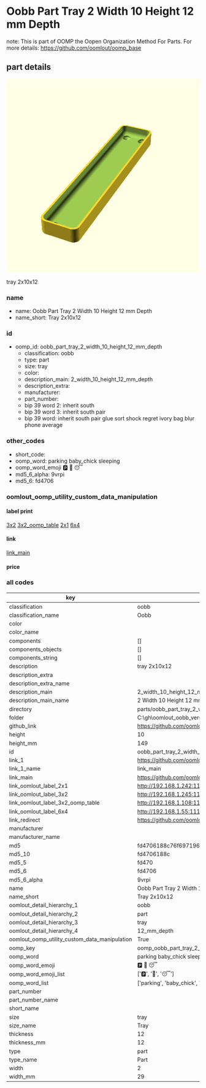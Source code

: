 # Oobb Part Tray 2 Width 10 Height 12 mm Depth  

note: This is part of OOMP the Oopen Organization Method For Parts. For more details: https://github.com/oomlout/oomp_base

##  part details
  

[![](3dpr.png)](3dpr.png)

tray 2x10x12



### name
* name: Oobb Part Tray 2 Width 10 Height 12 mm Depth
* name_short: Tray 2x10x12 
### id
* oomp_id: oobb_part_tray_2_width_10_height_12_mm_depth
  * classification: oobb
  * type: part
  * size: tray
  * color: 
  * description_main: 2_width_10_height_12_mm_depth
  * description_extra: 
  * manufacturer: 
  * part_number: 
  * bip 39 word 2: inherit south
  * bip 39 word 3: inherit south pair
  * bip 39 word: inherit south pair glue sort shock regret ivory bag blur phone average

### other_codes
* short_code: 
* oomp_word: parking baby_chick sleeping
* oomp_word_emoji :parking: :baby_chick: :sleeping:
* md5_6_alpha: 9vrpi
* md5_6: fd4706






### oomlout_oomp_utility_custom_data_manipulation
#### label print
[3x2](http://192.168.1.245:1112/?label=oomp%209vrpi)
[3x2_oomp_table](http://192.168.1.108:1112/?label=oomp%209vrpi)
[2x1](http://192.168.1.242:1112/?label=oomp%209vrpi)
[6x4](http://192.168.1.55:1112/?label=oomp%209vrpi)    

#### link

[link_main](https://github.com/oomlout/oomlout_oobb_version_4_generated_parts/tree/main/navigation_oomp/oobb/part/tray/2_width_10_height_12_mm_depth/part)                              

#### price







### all codes 
| key | value |  
| --- | --- |  
| classification | oobb |  
| classification_name | Oobb |  
| color |  |  
| color_name |  |  
| components | [] |  
| components_objects | [] |  
| components_string | [] |  
| description | tray 2x10x12 |  
| description_extra |  |  
| description_extra_name |  |  
| description_main | 2_width_10_height_12_mm_depth |  
| description_main_name | 2 Width 10 Height 12 mm Depth |  
| directory | parts/oobb_part_tray_2_width_10_height_12_mm_depth |  
| folder | C:\gh\oomlout_oobb_version_4_generated_parts\parts\oobb_part_tray_2_width_10_height_12_mm_depth |  
| github_link | https://github.com/oomlout/oomlout_oomp_part_src/tree/main/parts/oobb_part_tray_2_width_10_height_12_mm_depth |  
| height | 10 |  
| height_mm | 149 |  
| id | oobb_part_tray_2_width_10_height_12_mm_depth |  
| link_1 | https://github.com/oomlout/oomlout_oobb_version_4_generated_parts/tree/main/navigation_oomp/oobb/part/tray/2_width_10_height_12_mm_depth/part |  
| link_1_name | link_main |  
| link_main | https://github.com/oomlout/oomlout_oobb_version_4_generated_parts/tree/main/navigation_oomp/oobb/part/tray/2_width_10_height_12_mm_depth/part |  
| link_oomlout_label_2x1 | http://192.168.1.242:1112/?label=oomp%209vrpi |  
| link_oomlout_label_3x2 | http://192.168.1.245:1112/?label=oomp%209vrpi |  
| link_oomlout_label_3x2_oomp_table | http://192.168.1.108:1112/?label=oomp%209vrpi |  
| link_oomlout_label_6x4 | http://192.168.1.55:1112/?label=oomp%209vrpi |  
| link_redirect | https://github.com/oomlout/oomlout_oobb_version_4_generated_parts/tree/main/parts/oobb_tray_02_10_12 |  
| manufacturer |  |  
| manufacturer_name |  |  
| md5 | fd4706188c76f6971967c63f3e340b9e |  
| md5_10 | fd4706188c |  
| md5_5 | fd470 |  
| md5_6 | fd4706 |  
| md5_6_alpha | 9vrpi |  
| name | Oobb Part Tray 2 Width 10 Height 12 mm Depth |  
| name_short | Tray 2x10x12  |  
| oomlout_detail_hierarchy_1 | oobb |  
| oomlout_detail_hierarchy_2 | part |  
| oomlout_detail_hierarchy_3 | tray |  
| oomlout_detail_hierarchy_4 | 12_mm_depth |  
| oomlout_oomp_utility_custom_data_manipulation | True |  
| oomp_key | oomp_oobb_part_tray_2_width_10_height_12_mm_depth |  
| oomp_word | parking baby_chick sleeping |  
| oomp_word_emoji | :parking: :baby_chick: :sleeping: |  
| oomp_word_emoji_list | [':parking:', ':baby_chick:', ':sleeping:'] |  
| oomp_word_list | ['parking', 'baby_chick', 'sleeping'] |  
| part_number |  |  
| part_number_name |  |  
| short_name |  |  
| size | tray |  
| size_name | Tray |  
| thickness | 12 |  
| thickness_mm | 12 |  
| type | part |  
| type_name | Part |  
| width | 2 |  
| width_mm | 29 |  
